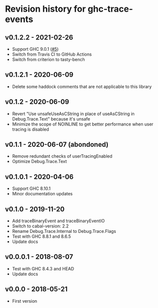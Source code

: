 # Revision history for ghc-trace-events

## v0.1.2.2 - 2021-02-26

* Support GHC 9.0.1 ([#5](https://github.com/maoe/ghc-trace-events/pull/5))
* Switch from Travis CI to GitHub Actions
* Switch from criterion to tasty-bench


## v0.1.2.1 - 2020-06-09

* Delete some haddock comments that are not applicable to this library

## v0.1.2 - 2020-06-09

* Revert "Use unsafeUseAsCString in place of useAsCString in Debug.Trace.Text" because it's unsafe
* Minimize the scope of NOINLINE to get better performance when user tracing is disabled

## v0.1.1 - 2020-06-07 (abondoned)

* Remove redundant checks of userTracingEnabled
* Optimize Debug.Trace.Text

## v0.1.0.1 - 2020-04-06

* Support GHC 8.10.1
* Minor documentation updates

## v0.1.0 - 2019-11-20

* Add traceBinaryEvent and traceBinaryEventIO
* Switch to cabal-version: 2.2
* Rename Debug.Trace.Internal to Debug.Trace.Flags
* Test with GHC 8.8.1 and 8.6.5
* Update docs

## v0.0.0.1 - 2018-08-07

* Test with GHC 8.4.3 and HEAD
* Update docs

## v0.0.0 - 2018-05-21

* First version
